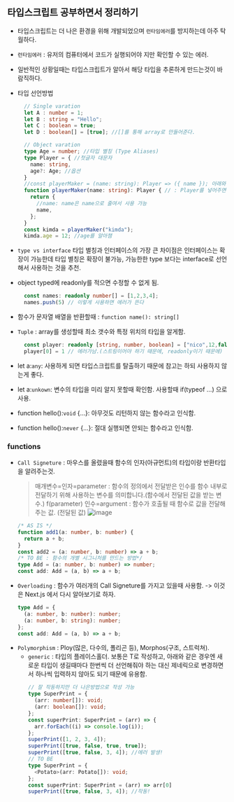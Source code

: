 ## 타입스크립트 공부하면서 정리하기

- 타입스크립트는 더 나은 환경을 위해 개발되었으며 `런타임에러`를 방지하는데 아주 탁월하다.
- `런타임에러` : 유저의 컴퓨터에서 코드가 실행되어야 지만 확인할 수 있는 에러.
- 일반적인 상황일때는 타입스크립트가 알아서 해당 타입을 추론하게 만드는것이 바람직하다.
- 타입 선언방법

  ```Typescript
    // Single varation
    let A : number = 1;
    let B : string = "Hello";
    let C : boolean = true;
    let D : boolean[] = [true]; //[]를 통해 array로 만들어준다.

    // Object varation
    type Age = number; //타입 별칭 (Type Aliases)
    type Player = { //첫글자 대문자
      name: string,
      age?: Age; //옵션
    }
    //const playerMaker = (name: string): Player => ({ name }); 아래와 같음.
    function playerMaker(name: string): Player { // : Player를 넣어주면
      return {
        //name: name은 name으로 줄여서 사용 가능
        name,
      };
    }
    const kimda = playerMaker("kimda");
    kimda.age = 12; //age를 알아챔
  ```

- `type vs interface` 타입 별칭과 인터페이스의 가장 큰 차이점은 인터페이스는 확장이 가능한데 타입 별칭은 확장이 불가능, 가능한한 type 보다는 interface로 선언해서 사용하는 것을 추천.
- object typed에 readonly를 적으면 수정할 수 없게 됨.
  ```Typescript
    const names: readonly number[] = [1,2,3,4];
    names.push(5) // 이렇게 사용하면 에러가 뜬다
  ```
- 함수가 문자열 배열을 반환할때 : `function name(): string[]`
- `Tuple` : array를 생성할때 최소 갯수와 특정 위치의 타입을 알게함.
  ```Typescript
    const player: readonly [string, number, boolean] = ["nico",12,false];
    player[0] = 1 // 에러가남.(스트링이어야 하기 때문에, readonly이기 때문에)
  ```
- let a:`any`: 사용하게 되면 타입스크립트를 탈출하기 때문에 참고는 하되 사용하지 않는게 좋다.
- let a:`unkown`: 변수의 타입을 미리 알지 못할때 확인함. 사용할때 if(typeof ...) 으로 사용.
- function hello():`void` {...}: 아무것도 리턴하지 않는 함수라고 인식함.
- function hello():`never` {...}: 절대 실행되면 안되는 함수라고 인식함.

### functions

- `Call Signeture` : 마우스를 올렸을때 함수의 인자(아규먼트)의 타입이랑 반환타입을 알려주는것.
  > 매개변수=인자=parameter : 함수의 정의에서 전달받은 인수를 함수 내부로 전달하기 위해 사용하는 변수를 의미합니다.(함수에서 전달된 값을 받는 변수.) f(parameter)
  > 인수=argument : 함수가 호출될 때 함수로 값을 전달해주는 값. (전달된 값)
  ![image](https://user-images.githubusercontent.com/75190062/217847963-f920f41f-bd5b-4f64-8dd2-df83cf2034ac.png)
  ```typescript
  /* AS IS */
  function add1(a: number, b: number) {
    return a + b;
  }
  const add2 = (a: number, b: number) => a + b;
  /* TO BE : 함수의 개별 시그니처를 만드는 방법*/
  type Add = (a: number, b: number) => number;
  const add: Add = (a, b) => a + b;
  ```
- `Overloading` : 함수가 여러개의 Call Signeture를 가지고 있을때 사용함. -> 이것은 Next.js 에서 다시 알아보기로 하자.
  ```typescript
  type Add = {
    (a: number, b: number): number;
    (a: number, b: string): number;
  };
  const add: Add = (a, b) => a + b;
  ```
- `Polymorphism` : Ploy(많은, 다수의, 폴리곤 등), Morphos(구조, 스트럭쳐).
  - `generic` : 타입의 플레이스홀더. 보통은 T로 작성하고, 아래와 같은 경우엔 새로운 타입이 생길때마다 한번씩 더 선언해줘야 하는 대신 제네릭으로 변경하면서 하나씩 입력하지 않아도 되기 때문에 유용함.
    ```typescript
    // 잘 작동하지만 더 나은방법으로 작성 가능
    type SuperPrint = {
      (arr: number[]): void;
      (arr: boolean[]): void;
    };
    const superPrint: SuperPrint = (arr) => {
      arr.forEach((i) => console.log(i));
    };
    superPrint([1, 2, 3, 4]);
    superPrint([true, false, true, true]);
    superPrint([true, false, 3, 4]); //에러 발생!
    // TO BE
    type SuperPrint = {
      <Potato>(arr: Potato[]): void;
    };
    const superPrint: SuperPrint = (arr) => arr[0]
    superPrint([true, false, 3, 4]); //작동!
    ```